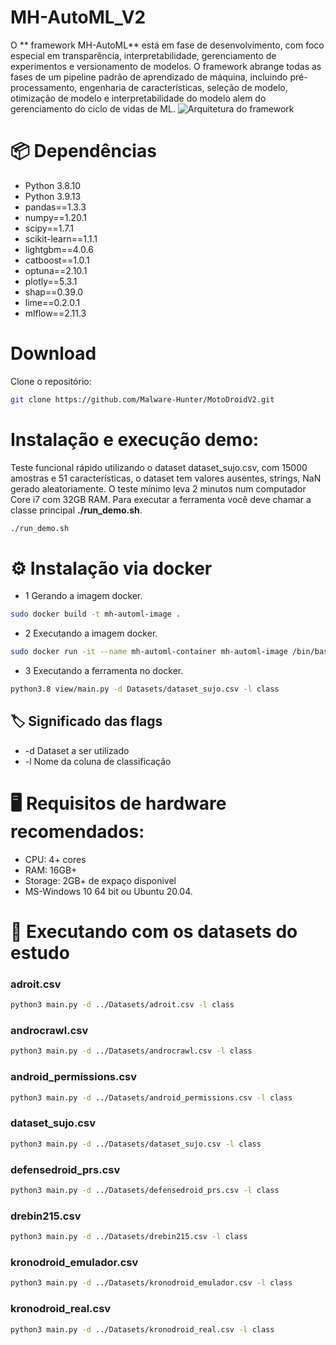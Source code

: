 # MH-AutoML_V2
O ** framework MH-AutoML** está em fase de desenvolvimento, com foco especial em transparência, interpretabilidade, gerenciamento de experimentos e versionamento de modelos. O framework abrange todas as fases de um pipeline padrão de aprendizado de máquina, incluindo pré-processamento, engenharia de características, seleção de modelo, otimização de modelo e interpretabilidade do modelo alem do gerenciamento do ciclo de vidas de ML.
![**Arquitetura do framework**](https://github.com/Malware-Hunter/MotoDroidV2/blob/main/imgs/fluxo-MH-AutoML.png)

# 📦 Dependências
- Python 3.8.10
- Python 3.9.13
- pandas==1.3.3
- numpy==1.20.1
- scipy==1.7.1
- scikit-learn==1.1.1
- lightgbm==4.0.6
- catboost==1.0.1
- optuna==2.10.1
- plotly==5.3.1
- shap==0.39.0
- lime==0.2.0.1
- mlflow==2.11.3

# Download

Clone o repositório:
```bash
git clone https://github.com/Malware-Hunter/MotoDroidV2.git 
```
#  Instalação e execução demo:
Teste funcional rápido utilizando o dataset dataset_sujo.csv, com 15000 amostras e 51 características, o dataset tem valores ausentes, strings, NaN gerado aleatoriamente. O teste mínimo leva 2 minutos num computador Core i7 com 32GB RAM.
Para executar a ferramenta você deve chamar a classe principal **./run_demo.sh**.

```bash
./run_demo.sh
```


# ⚙️ Instalação via docker
- 1 Gerando a imagem docker.
```bash
sudo docker build -t mh-automl-image .
```
- 2 Executando a imagem docker.
```bash
sudo docker run -it --name mh-automl-container mh-automl-image /bin/bash
```
- 3 Executando a ferramenta no docker.

```bash
python3.8 view/main.py -d Datasets/dataset_sujo.csv -l class
```
## 🏷️ Significado das flags 
- -d Dataset a ser utilizado
- -l  Nome da coluna de classificação 

# 🖥️ Requisitos de hardware recomendados:
- CPU: 4+ cores
- RAM: 16GB+
- Storage: 2GB+ de expaço disponivel
- MS-Windows 10 64 bit ou Ubuntu 20.04.

# 🚀 Executando com os datasets do estudo


### adroit.csv
```bash
python3 main.py -d ../Datasets/adroit.csv -l class
```

### androcrawl.csv
```bash
python3 main.py -d ../Datasets/androcrawl.csv -l class
```

### android_permissions.csv
```bash
python3 main.py -d ../Datasets/android_permissions.csv -l class
```

### dataset_sujo.csv
```bash
python3 main.py -d ../Datasets/dataset_sujo.csv -l class
```

### defensedroid_prs.csv
```bash
python3 main.py -d ../Datasets/defensedroid_prs.csv -l class
```

### drebin215.csv
```bash
python3 main.py -d ../Datasets/drebin215.csv -l class
```

### kronodroid_emulador.csv
```bash
python3 main.py -d ../Datasets/kronodroid_emulador.csv -l class
```

### kronodroid_real.csv
```bash
python3 main.py -d ../Datasets/kronodroid_real.csv -l class
```
